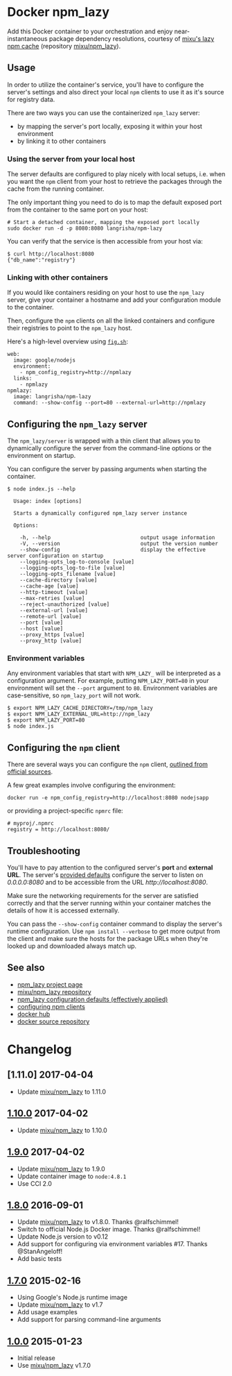 # Docker npm_lazy

Add this Docker container to your orchestration and enjoy near-instantaneous package dependency resolutions, courtesy of [mixu's lazy npm cache][npm_lazy] (repository [mixu/npm_lazy]).

## Usage

In order to utilize the container's service, you'll have to configure the server's settings and also direct your local `npm` clients to use it as it's source for registry data.

There are two ways you can use the containerized `npm_lazy` server:

- by mapping the server's port locally, exposing it within your host environment
- by linking it to other containers

### Using the server from your local host

The server defaults are configured to play nicely with local setups, i.e. when you want the `npm` client from your host to retrieve the packages through the cache from the running container.

The only important thing you need to do is to map the default exposed port from the container to the same port on your host:

```
# Start a detached container, mapping the exposed port locally
sudo docker run -d -p 8080:8080 langrisha/npm-lazy
```

You can verify that the service is then accessible from your host via:

```
$ curl http://localhost:8080
{"db_name":"registry"}
```

### Linking with other containers

If you would like containers residing on your host to use the `npm_lazy` server, give your container a hostname and add your configuration module to the container.

Then, configure the `npm` clients on all the linked containers and configure their registries to point to the `npm_lazy` host.

Here's a high-level overview using [`fig.sh`](http://fig.sh):

```
web:
  image: google/nodejs
  environment:
    - npm_config_registry=http://npmlazy
  links:
    - npmlazy
npmlazy:
  image: langrisha/npm-lazy
  command: --show-config --port=80 --external-url=http://npmlazy
```

## Configuring the `npm_lazy` server

The `npm_lazy/server` is wrapped with a thin client that allows you to dynamically configure the server from the command-line options or the environment on startup.

You can configure the server by passing arguments when starting the container.

```
$ node index.js --help

  Usage: index [options]

  Starts a dynamically configured npm_lazy server instance

  Options:

    -h, --help                             output usage information
    -V, --version                          output the version number
    --show-config                          display the effective server configuration on startup
    --logging-opts_log-to-console [value]
    --logging-opts_log-to-file [value]
    --logging-opts_filename [value]
    --cache-directory [value]
    --cache-age [value]
    --http-timeout [value]
    --max-retries [value]
    --reject-unauthorized [value]
    --external-url [value]
    --remote-url [value]
    --port [value]
    --host [value]
    --proxy_https [value]
    --proxy_http [value]
```

### Environment variables

Any environment variables that start with `NPM_LAZY_` will be interpreted as a configuration argument. For example, putting `NPM_LAZY_PORT=80` in your environment will set the `--port` argument to `80`. Environment variables are case-sensitive, so `npm_lazy_port` will not work.

```
$ export NPM_LAZY_CACHE_DIRECTORY=/tmp/npm_lazy
$ export NPM_LAZY_EXTERNAL_URL=http://npm_lazy
$ export NPM_LAZY_PORT=80
$ node index.js
```

## Configuring the `npm` client

There are several ways you can configure the `npm` client, [outlined from official sources](https://docs.npmjs.com/misc/config).

A few great examples involve configuring the environment:

```
docker run -e npm_config_registry=http://localhost:8080 nodejsapp
```

or providing a project-specific `npmrc` file:

```
# myproj/.npmrc
registry = http://localhost:8080/
```

## Troubleshooting

You'll have to pay attention to the configured server's **port** and  **external URL**. The server's [provided defaults](https://github.com/mixu/npm_lazy/blob/master/config.js) configure the server to listen on *0.0.0.0:8080* and to be accessible from the URL *http://localhost:8080*.

Make sure the networking requirements for the server are satisfied correctly and that the server running within your container matches the details of how it is accessed externally.

You can pass the `--show-config` container command to display the server's runtime configuration. Use `npm install --verbose` to get more output from the client and make sure the hosts for the package URLs when they're looked up and downloaded always match up.

## See also

- [npm_lazy project page][npm_lazy]
- [mixu/npm_lazy repository][mixu/npm_lazy]
- [npm_lazy configuration defaults (effectively applied)][config]
- [configuring npm clients][npm-config]
- [docker hub]
- [docker source repository]

# Changelog

## [1.11.0] 2017-04-04

- Update [mixu/npm_lazy] to 1.11.0

## [1.10.0] 2017-04-02

- Update [mixu/npm_lazy] to 1.10.0

## [1.9.0] 2017-04-02

- Update [mixu/npm_lazy] to 1.9.0
- Update container image to `node:4.8.1`
- Use CCI 2.0

## [1.8.0] 2016-09-01

- Update [mixu/npm_lazy] to v1.8.0. Thanks @ralfschimmel!
- Switch to official Node.js Docker image. Thanks @ralfschimmel!
- Update Node.js version to v0.12
- Add support for configuring via environment variables #17. Thanks @StanAngeloff!
- Add basic tests

## [1.7.0] 2015-02-16

- Using Google's Node.js runtime image
- Update [mixu/npm_lazy] to v1.7
- Add usage examples
- Add support for parsing command-line arguments

## [1.0.0] 2015-01-23

- Initial release
- Use [mixu/npm_lazy] v1.7.0

[1.10.0]: https://github.com/langri-sha/npm_lazy/compare/1.9.0...1.10.0
[1.9.0]: https://github.com/langri-sha/npm_lazy/compare/1.8.0...1.9.0
[1.8.0]: https://github.com/langri-sha/npm_lazy/compare/1.7.0...1.8.0
[1.7.0]: https://github.com/langri-sha/npm_lazy/compare/3f1026213161bbe3fd959e82b353e3f2013a2fed...1.7.0
[1.0.0]: https://github.com/langri-sha/npm_lazy/compare/b0d5587a136a8b87cc95578aa53714c58ec5bfb1...3f1026213161bbe3fd959e82b353e3f2013a2fed

[npm_lazy]: http://mixu.net/npm_lazy/
[mixu/npm_lazy]: https://github.com/mixu/npm_lazy
[config]: https://github.com/mixu/npm_lazy/blob/master/config.js
[npm-config]: https://docs.npmjs.com/misc/config
[docker hub]: https://registry.hub.docker.com/u/langrisha/npm-lazy/
[docker source repository]: https://github.com/langri-sha/npm_lazy/

